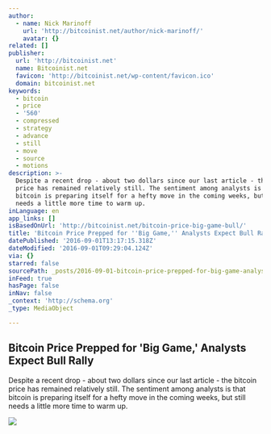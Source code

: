 ```yaml
---
author:
  - name: Nick Marinoff
    url: 'http://bitcoinist.net/author/nick-marinoff/'
    avatar: {}
related: []
publisher:
  url: 'http://bitcoinist.net'
  name: Bitcoinist.net
  favicon: 'http://bitcoinist.net/wp-content/favicon.ico'
  domain: bitcoinist.net
keywords:
  - bitcoin
  - price
  - '560'
  - compressed
  - strategy
  - advance
  - still
  - move
  - source
  - motions
description: >-
  Despite a recent drop - about two dollars since our last article - the bitcoin
  price has remained relatively still. The sentiment among analysts is that
  bitcoin is preparing itself for a hefty move in the coming weeks, but still
  needs a little more time to warm up.
inLanguage: en
app_links: []
isBasedOnUrl: 'http://bitcoinist.net/bitcoin-price-big-game-bull/'
title: 'Bitcoin Price Prepped for ''Big Game,'' Analysts Expect Bull Rally'
datePublished: '2016-09-01T13:17:15.318Z'
dateModified: '2016-09-01T09:29:04.124Z'
via: {}
starred: false
sourcePath: _posts/2016-09-01-bitcoin-price-prepped-for-big-game-analysts-expect-bull-r.md
inFeed: true
hasPage: false
inNav: false
_context: 'http://schema.org'
_type: MediaObject

---
```

<article style=""><h1>Bitcoin Price Prepped for 'Big Game,' Analysts Expect Bull Rally</h1><p>Despite a recent drop - about two dollars since our last article - the bitcoin price has remained relatively still. The sentiment among analysts is that bitcoin is preparing itself for a hefty move in the coming weeks, but still needs a little more time to warm up.</p><img src="http://bitcoinist.net/wp-content/uploads/2016/08/Bitcoin-Soccer-goal.png" /></article>